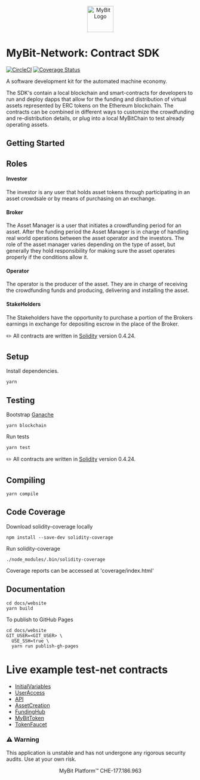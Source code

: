 <p align="center">
  <a href="https://mybit.io/">
    <img alt="MyBit Logo" src="https://files.mybit.io/mybit-icon-28x28.png" width="70">
  </a>
</p>



# MyBit-Network: Contract SDK
[![CircleCI](https://circleci.com/gh/MyBitFoundation/MyBit-Network.tech.svg?style=shield)](https://circleci.com/gh/MyBitFoundation/MyBit-Network.tech) [![Coverage Status](https://coveralls.io/repos/github/MyBitFoundation/MyBit-Network.tech/badge.svg?branch=feature%2Fcoverage)](https://coveralls.io/github/MyBitFoundation/MyBit-Network.tech?branch=feature%2Fcoverage)

A software development kit for the automated machine economy.

The SDK's contain a local blockchain and smart-contracts for developers to run and deploy dapps that allow for the funding and distribution of virtual assets represented by ERC tokens on the Ethereum blockchain. The contracts can be combined in different ways to customize the crowdfunding and re-distribution details, or plug into a local MyBitChain to test already operating assets. 

## Getting Started

## Roles 

#### Investor 
The investor is any user that holds asset tokens through participating in an asset crowdsale or by means of purchasing on an exchange.

#### Broker 
The Asset Manager is a user that initiates a crowdfunding period for an asset. After the funding period the Asset Manager is in charge of handling real world operations between the asset operator and the investors. The role of the asset manager varies depending on the type of asset, but generally they hold responsibility for making sure the asset operates properly if the conditions allow it. 

#### Operator
The operator is the producer of the asset. They are in charge of receiving the crowdfunding funds and producing, delivering and installing the asset. 

#### StakeHolders 
The Stakeholders have the opportunity to purchase a portion of the Brokers earnings in exchange for depositing escrow in the place of the Broker. 

✏️ All contracts are written in [Solidity](https://solidity.readthedocs.io/en/v0.4.24/) version 0.4.24.


## Setup

Install dependencies.

`yarn`

## Testing

Bootstrap [Ganache](https://truffleframework.com/ganache)

`yarn blockchain`

Run tests

`yarn test`

✏️ All contracts are written in [Solidity](https://solidity.readthedocs.io/en/v0.4.24/) version 0.4.24.

## Compiling

`yarn compile`

## Code Coverage

Download solidity-coverage locally

`npm install --save-dev solidity-coverage`

Run solidity-coverage

`./node_modules/.bin/solidity-coverage`

Coverage reports can be accessed at 'coverage/index.html'

## Documentation

```
cd docs/website
yarn build
```

To publish to GitHub Pages

```
cd docs/website
GIT_USER=<GIT_USER> \
  USE_SSH=true \
  yarn run publish-gh-pages
```


# Live example test-net contracts 
* [InitialVariables](https://ropsten.etherscan.io/address/0x9e6606dedcf9d4960f8652abe2d624a048231841#code)
* [UserAccess](https://ropsten.etherscan.io/address/0xb14c50bb7530c71e14f28498bad1f65d10b5b3a9#code)
* [API](https://ropsten.etherscan.io/address/0x139ebd700b089f51a9dd90c0403e5326b1426f3b#code)
* [AssetCreation](https://ropsten.etherscan.io/address/0x011d426358f1982e327648506d3fdae01d054297#code)
* [FundingHub](https://ropsten.etherscan.io/address/0xb94bd7c5ca000beeff27db7cebb9c03749901f19#code)
* [MyBitToken](https://ropsten.etherscan.io/address/0xbb07c8c6e7cd15e2e6f944a5c2cac056c5476151#code)
* [TokenFaucet](https://ropsten.etherscan.io/address/0x8742272c58f6fe0c2943eba9399c04cbd5342ab2#writeContract)

### ⚠️ Warning
This application is unstable and has not undergone any rigorous security audits. Use at your own risk.


<p align="center">
MyBit Platform™ CHE-177.186.963<br/>
</p>
